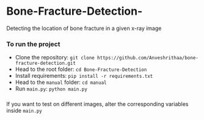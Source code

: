 # Bone-Fracture-Detection-
Detecting the location of bone fracture in a given x-ray image

### To run the project
* Clone the repository: `git clone https://github.com/Anveshrithaa/bone-fracture-detection.git`
* Head to the root folder: `cd Bone-Fracture-Detection`
* Install requirements: `pip install -r requirements.txt`
* Head to the `manual` folder: `cd manual`
* Run `main.py`: `python main.py`

###
If you want to test on different images, alter the corresponding variables inside `main.py`
